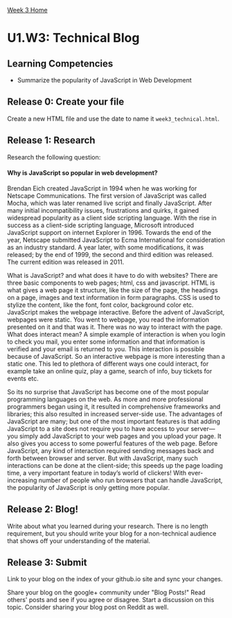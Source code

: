 [Week 3 Home](./)

# U1.W3: Technical Blog

## Learning Competencies
- Summarize the popularity of JavaScript in Web Development

## Release 0: Create your file
Create a new HTML file and use the date to name it `week3_technical.html`. 

## Release 1: Research
Research the following question:

#### Why is JavaScript so popular in web development?
Brendan Eich created JavaScript in 1994 when he was working for Netscape Communications. The first version of JavaScript was called Mocha, which was later renamed live script and finally JavaScript.  After many initial incompatibility issues, frustrations and quirks, it gained widespread popularity as a client side scripting language.  With the rise in success as a client-side scripting language, Microsoft introduced JavaScript support on internet Explorer in 1996.  Towards the end of the year, Netscape submitted JavaScript to Ecma International for consideration as an industry standard. A year later, with some modifications, it was released; by the end of 1999, the second and third edition was released. The current edition was released in 2011.

What is JavaScript? and what does it have to do with websites?  There are three basic components to web pages; html, css and javascript.  HTML is what gives a web page it structure, like the size of the page, the headings on a page, images and text information in form paragraphs.  CSS is used to stylize the content, like the font, font color, background color etc.  JavaScript makes the webpage interactive.  Before the advent of JavaScript, webpages were static.  You went to webpage, you read the information presented on it and that was it.  There was no way to interact with the page.  What does interact mean?  A simple example of interaction is when you login to check you mail, you enter some information and that information is verified and your email is returned to you.  This interaction is possible because of JavaScript.  So an interactive webpage is more interesting than a static one.  This led to plethora of different ways one could interact, for example take an online quiz, play a game, search of info, buy tickets for events etc.

So its no surprise that JavaScript has become one of the most popular programming languages on the web. As more and more professional programmers began using it, it resulted in comprehensive frameworks and libraries; this also resulted in increased server-side use.  The advantages of JavaScript are many; but one of the most important features is that adding JavaScript to a site does not require you to have access to your server—you simply add JavaScript to your web pages and you upload your page.  It also gives you access to some powerful features of the web page.  Before JavaScript, any kind of interaction required sending messages back and forth between browser and server. But with JavaScript, many such interactions can be done at the client-side; this speeds up the page loading time, a very important feature in today’s world of clickers! With ever-increasing number of people who run browsers that can handle JavaScript, the popularity of JavaScript is only getting more popular.
## Release 2: Blog!

Write about what you learned during your research. There is no length requirement, but you should write your blog for a non-technical audience that shows off your understanding of the material.

## Release 3: Submit
Link to your blog on the index of your github.io site and sync your changes. 

Share your blog on the google+ community under "Blog Posts!" Read others' posts and see if you agree or disagree. Start a discussion on this topic.  Consider sharing your blog post on Reddit as well.


